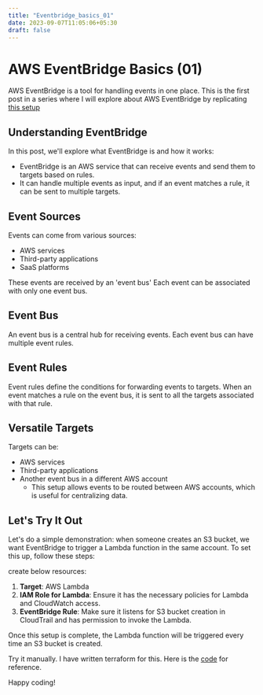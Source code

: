 ```yaml
---
title: "Eventbridge_basics_01"
date: 2023-09-07T11:05:06+05:30
draft: false
---
```


# AWS EventBridge Basics (01)

AWS EventBridge is a tool for handling events in one place. This is the first post in a series where I will explore about AWS EventBridge by replicating [this setup](https://aws.amazon.com/blogs/industries/gxp-continuous-compliance-on-aws/)

## Understanding EventBridge

In this post, we'll explore what EventBridge is and how it works:

- EventBridge is an AWS service that can receive events and send them to targets based on rules.
- It can handle multiple events as input, and if an event matches a rule, it can be sent to multiple targets.

## Event Sources

Events can come from various sources:

- AWS services
- Third-party applications
- SaaS platforms

These events are received by an 'event bus' Each event can be associated with only one event bus.

## Event Bus

An event bus is a central hub for receiving events. Each event bus can have multiple event rules.

## Event Rules

Event rules define the conditions for forwarding events to targets. When an event matches a rule on the event bus, it is sent to all the targets associated with that rule.

## Versatile Targets

Targets can be:

- AWS services
- Third-party applications
- Another event bus in a different AWS account
    - This setup allows events to be routed between AWS accounts, which is useful for centralizing data.

## Let's Try It Out

Let's do a simple demonstration: when someone creates an S3 bucket, we want EventBridge to trigger a Lambda function in the same account. To set this up, follow these steps:

create below resources:
1. **Target**: AWS Lambda
2. **IAM Role for Lambda**: Ensure it has the necessary policies for Lambda and CloudWatch access.
3. **EventBridge Rule**: Make sure it listens for S3 bucket creation in CloudTrail and has permission to invoke the Lambda.

Once this setup is complete, the Lambda function will be triggered every time an S3 bucket is created.

Try it manually. I have written terraform for this. Here is the [code](https://github.com/AWS-Hands-on/eventbridge/tree/01) for reference.

Happy coding!
